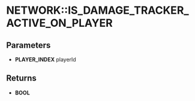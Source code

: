 # NETWORK::IS_DAMAGE_TRACKER_ACTIVE_ON_PLAYER

## Parameters
* **PLAYER_INDEX** playerId

## Returns
* **BOOL**